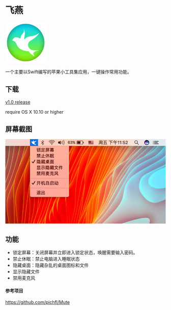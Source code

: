 # 飞燕
![logo](https://github.com/tooodooo/FlyingSwallow/blob/master/logo.png?raw=true)

一个主要以Swift编写的苹果小工具集应用，一键操作常用功能。

## 下载
[v1.0 release](https://github.com/tooodooo/FlyingSwallow/releases/download/v1.0/FlyingSwallow-V1.0.dmg)

require OS X 10.10 or higher

## 屏幕截图
![logo](https://github.com/tooodooo/FlyingSwallow/blob/master/screenshot.jpg?raw=true)

## 功能
* 锁定屏幕：关闭屏幕并立即进入锁定状态，唤醒需要输入密码。
* 禁止休眠：禁止电脑进入睡眠状态
* 隐藏桌面：隐藏杂乱的桌面图标和文件
* 显示隐藏文件
* 禁用麦克风

#### 参考项目
https://github.com/pichfl/Mute

